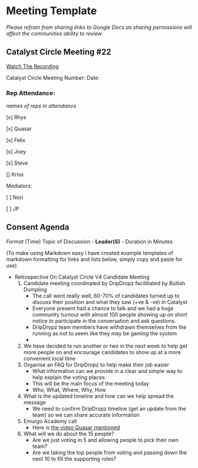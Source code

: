 # Meeting Template

*Please refrain from sharing links to Google Docs as sharing permissions will affect the communities ability to review*

## Catalyst Circle Meeting #22

[Watch The Recording](https://www.youtube.com/watch?v=zdkakn8KynM)

Catalyst Circle Meeting Number:
Date: 

### Rep Attendance:

*names of reps in attendance*

[x] Rhys

[x] Quasar

[x] Felix

[x] Joey

[x] Steve

[] Kriss


Mediators:


[ ] Nori

[ ] JP


## Consent Agenda

*Format* (Time) Topic of Discussion - **Leader(S)** - Duration in Minutes

(To make using Markdown easy I have created example templates of markdown formatting for links and lists below, simply copy and paste for use)

- Retrospective On Catalyst Circle V4 Candidate Meeting
    1. Candidate meeting coordinated by DripDropz facillitated by Bullish Dumpling
        + The call went really well, 60-70% of candidates turned up to discuss their position and what they saw (+ve & -ve) in Catalyst
        + Everyone present had a chance to talk and we had a huge community turnout with almost 100 people showing up on short notice to participate in the conversation and ask questions.
        + DripDropz team members have withdrawn themselves from the running as not to seem like they may be gaming the system
        + 
    2. We have decided to run another or two in the next week to help get more people on and encourage candidates to show up at a more convenient local time
    3. Organise an FAQ for DripDropz to help make their job easier
        + What information can we provide in a clear and simple way to help explain the voting places
        + This will be the main focus of the meeting today
        + Who, What, Where, Why, How
    4. What is the updated timeline and how can we help spread the message
        + We need to confirm DripDropz timeline (get an update from the team) so we can share accurate information
    5. Emurgo Academy call
        + Here is [the video Quasar mentioned](https://youtube.com/clip/Ugkx62JvJ5Jg3utASI_sGTBFpn2TQKXBHMC9)
    6. What will we do about the 15 people?
        + Are we just voting in 5 and allowing people to pick their own team?
        + Are we taking the top people from voting and passing down the next 10 to fill the supporting roles?




